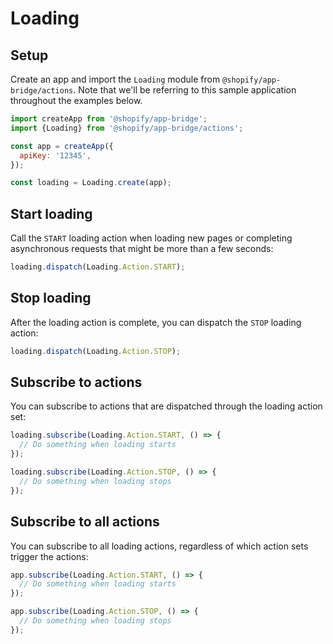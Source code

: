 # Loading

## Setup

Create an app and import the `Loading` module from `@shopify/app-bridge/actions`. Note that we'll be referring to this sample application throughout the examples below.

```js
import createApp from '@shopify/app-bridge';
import {Loading} from '@shopify/app-bridge/actions';

const app = createApp({
  apiKey: '12345',
});

const loading = Loading.create(app);
```

## Start loading

Call the `START` loading action when loading new pages or completing asynchronous requests that might be more than a few seconds:

```js
loading.dispatch(Loading.Action.START);
```

## Stop loading

After the loading action is complete, you can dispatch the `STOP` loading action:

```js
loading.dispatch(Loading.Action.STOP);
```

## Subscribe to actions

You can subscribe to actions that are dispatched through the loading action set:

```js
loading.subscribe(Loading.Action.START, () => {
  // Do something when loading starts
});

loading.subscribe(Loading.Action.STOP, () => {
  // Do something when loading stops
});
```

## Subscribe to all actions

You can subscribe to all loading actions, regardless of which action sets trigger the actions:

```js
app.subscribe(Loading.Action.START, () => {
  // Do something when loading starts
});

app.subscribe(Loading.Action.STOP, () => {
  // Do something when loading stops
});
```
